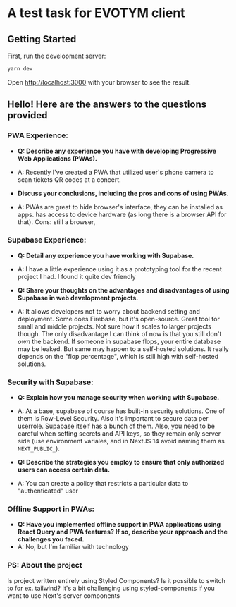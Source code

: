 # A test task for EVOTYM client


## Getting Started

First, run the development server:

```bash
yarn dev
```

Open [http://localhost:3000](http://localhost:3000) with your browser to see the result.



## Hello! Here are the answers to the questions provided

### PWA Experience:

- **Q: Describe any experience you have with developing Progressive Web Applications (PWAs).**

- A: Recently I've created a PWA that utilized user's phone camera to scan tickets QR codes at a concert.

- **Discuss your conclusions, including the pros and cons of using PWAs.**

- A: PWAs are great to hide browser's interface, they can be installed as apps. has access to device hardware (as long there is a browser API for that). Cons: still a browser,

### Supabase Experience:

- **Q: Detail any experience you have working with Supabase.**
- A: I have a little experience using it as a prototyping tool for the recent project I had. I found it quite dev friendly

- **Q: Share your thoughts on the advantages and disadvantages of using Supabase in web development projects.**
- A: It allows developers not to worry about backend setting and deployment.  Some does Firebase, but it's open-source. Great tool for small and middle projects. Not sure how it scales to larger projects though. The only disadvantage I can think of now is that you still don't *own* the backend. If someone in supabase flops, your entire database may be leaked. But same may happen to a self-hosted solutions. It really depends on the "flop percentage", which is still high with self-hosted solutions.

### Security with Supabase:

- **Q: Explain how you manage security when working with Supabase.**
- A: At a base, supabase of course has built-in security solutions. One of them is Row-Level Security. Also it's important to secure data per userrole. Supabase itself has a bunch of them. Also, you need to be careful when setting secrets and API keys, so they remain only server side (use environment variales, and in NextJS 14 avoid naming them as ```NEXT_PUBLIC_```). 

- **Q: Describe the strategies you employ to ensure that only authorized users can access certain data.**
- A: You can create a policy that restricts a particular data to "authenticated" user

### Offline Support in PWAs:

- **Q: Have you implemented offline support in PWA applications using React Query and PWA features?  If so, describe your approach and the challenges you faced.**
- A: No, but I'm familiar with technology


### PS: About the project

Is project written entirely using Styled Components? Is it possible to switch to for ex. tailwind? It's a bit challenging using styled-components if you want to use Next's server components